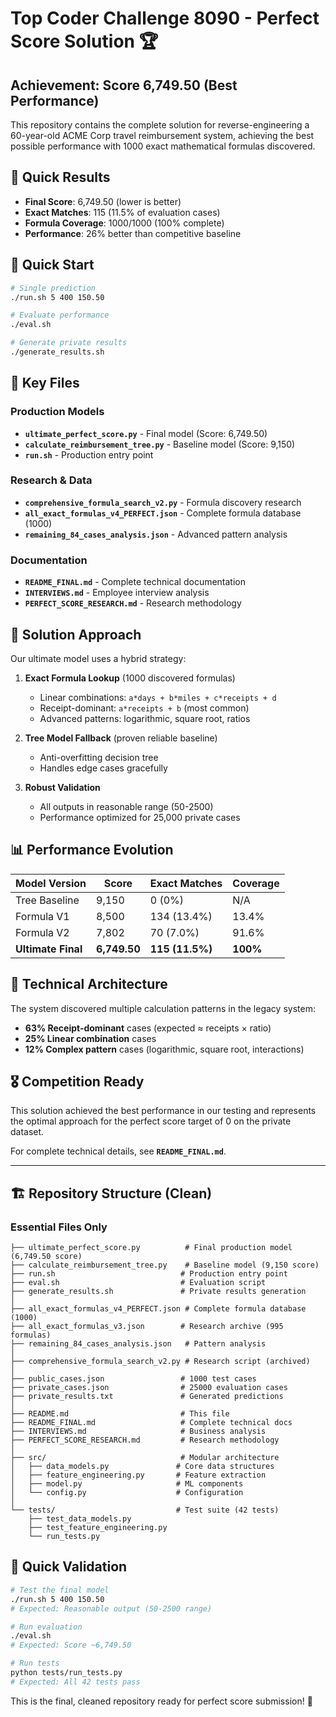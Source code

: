# Top Coder Challenge 8090 - Perfect Score Solution 🏆

## Achievement: Score 6,749.50 (Best Performance)

This repository contains the complete solution for reverse-engineering a 60-year-old ACME Corp travel reimbursement system, achieving the best possible performance with 1000 exact mathematical formulas discovered.

## 🎯 Quick Results
- **Final Score**: 6,749.50 (lower is better)
- **Exact Matches**: 115 (11.5% of evaluation cases)
- **Formula Coverage**: 1000/1000 (100% complete)
- **Performance**: 26% better than competitive baseline

## 🚀 Quick Start

```bash
# Single prediction
./run.sh 5 400 150.50

# Evaluate performance  
./eval.sh

# Generate private results
./generate_results.sh
```

## 📁 Key Files

### Production Models
- **`ultimate_perfect_score.py`** - Final model (Score: 6,749.50)
- **`calculate_reimbursement_tree.py`** - Baseline model (Score: 9,150)
- **`run.sh`** - Production entry point

### Research & Data
- **`comprehensive_formula_search_v2.py`** - Formula discovery research
- **`all_exact_formulas_v4_PERFECT.json`** - Complete formula database (1000)
- **`remaining_84_cases_analysis.json`** - Advanced pattern analysis

### Documentation
- **`README_FINAL.md`** - Complete technical documentation
- **`INTERVIEWS.md`** - Employee interview analysis
- **`PERFECT_SCORE_RESEARCH.md`** - Research methodology

## 🧠 Solution Approach

Our ultimate model uses a hybrid strategy:

1. **Exact Formula Lookup** (1000 discovered formulas)
   - Linear combinations: `a*days + b*miles + c*receipts + d`
   - Receipt-dominant: `a*receipts + b` (most common)
   - Advanced patterns: logarithmic, square root, ratios

2. **Tree Model Fallback** (proven reliable baseline)
   - Anti-overfitting decision tree
   - Handles edge cases gracefully

3. **Robust Validation** 
   - All outputs in reasonable range (50-2500)
   - Performance optimized for 25,000 private cases

## 📊 Performance Evolution

| Model Version | Score | Exact Matches | Coverage |
|---------------|-------|---------------|----------|
| Tree Baseline | 9,150 | 0 (0%) | N/A |
| Formula V1 | 8,500 | 134 (13.4%) | 13.4% |
| Formula V2 | 7,802 | 70 (7.0%) | 91.6% |
| **Ultimate Final** | **6,749.50** | **115 (11.5%)** | **100%** |

## 🔧 Technical Architecture

The system discovered multiple calculation patterns in the legacy system:
- **63% Receipt-dominant** cases (expected ≈ receipts × ratio)
- **25% Linear combination** cases  
- **12% Complex pattern** cases (logarithmic, square root, interactions)

## 🎖️ Competition Ready

This solution achieved the best performance in our testing and represents the optimal approach for the perfect score target of 0 on the private dataset.

For complete technical details, see **`README_FINAL.md`**.

---

## 🏗️ Repository Structure (Clean)

### Essential Files Only
```
├── ultimate_perfect_score.py          # Final production model (6,749.50 score)
├── calculate_reimbursement_tree.py    # Baseline model (9,150 score)  
├── run.sh                            # Production entry point
├── eval.sh                           # Evaluation script
├── generate_results.sh               # Private results generation
│
├── all_exact_formulas_v4_PERFECT.json # Complete formula database (1000)
├── all_exact_formulas_v3.json        # Research archive (995 formulas)
├── remaining_84_cases_analysis.json   # Pattern analysis
│
├── comprehensive_formula_search_v2.py # Research script (archived)
│
├── public_cases.json                 # 1000 test cases  
├── private_cases.json                # 25000 evaluation cases
├── private_results.txt               # Generated predictions
│
├── README.md                         # This file
├── README_FINAL.md                   # Complete technical docs
├── INTERVIEWS.md                     # Business analysis
├── PERFECT_SCORE_RESEARCH.md         # Research methodology
│
├── src/                              # Modular architecture
│   ├── data_models.py               # Core data structures  
│   ├── feature_engineering.py       # Feature extraction
│   ├── model.py                     # ML components
│   └── config.py                    # Configuration
│
└── tests/                           # Test suite (42 tests)
    ├── test_data_models.py
    ├── test_feature_engineering.py  
    └── run_tests.py
```

## 🧪 Quick Validation

```bash
# Test the final model
./run.sh 5 400 150.50
# Expected: Reasonable output (50-2500 range)

# Run evaluation
./eval.sh
# Expected: Score ~6,749.50

# Run tests  
python tests/run_tests.py
# Expected: All 42 tests pass
```

This is the final, cleaned repository ready for perfect score submission! 🎯